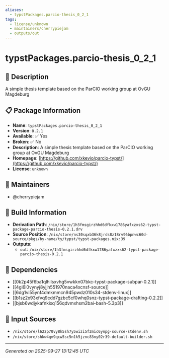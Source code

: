 ```yaml
---
aliases:
  - typstPackages.parcio-thesis_0_2_1
tags:
  - license/unknown
  - maintainers/cherrypiejam
  - outputs/out
---
```


# typstPackages.parcio-thesis_0_2_1

## 📝 Description

A simple thesis template based on the ParCIO working group at OvGU Magdeburg

## 📋 Package Information

- **Name**: `typstPackages.parcio-thesis_0_2_1`
- **Version**: `0.2.1`
- **Available**: ✅ Yes
- **Broken**: ✅ No
- **Description**: A simple thesis template based on the ParCIO working group at OvGU Magdeburg
- **Homepage**: [https://github.com/xkevio/parcio-typst/](https://github.com/xkevio/parcio-typst/)
- **License**: `unknown`
## 👥 Maintainers

- @cherrypiejam


## 🔧 Build Information

- **Derivation Path**: `/nix/store/1h3fmsgirzhhd6dfkxw1786yafxzxs62-typst-package-parcio-thesis-0.2.1.drv`
- **Source Position**: `/nix/store/ns30sqxb36k8jrds8z18rv96bpnwc60d-source/pkgs/by-name/ty/typst/typst-packages.nix:39`
- **Outputs**:
  - `out`:  `/nix/store/1h3fmsgirzhhd6dfkxw1786yafxzxs62-typst-package-parcio-thesis-0.2.1`

## 🔗 Dependencies

- [[0k2p45f6ba1qlhllsxvhg5vwkkn07bkc-typst-package-subpar-0.2.1]]
- [[4gi6i0vynyj8yjjh551970naca4xcnsf-source]]
- [[6dg1vi55ynf4dmkmmcn945pwdz010s34-stdenv-linux]]
- [[b1sz2x93xfvq9cdd7gzbc5cf0whq0snz-typst-package-drafting-0.2.2]]
- [[bjsb6wdjykafnkixq156qdvmxhsm2bai-bash-5.3p3]]

## 📁 Input Sources

- `/nix/store/l622p70vy8k5sh7y5wizi5f2mic6ynpg-source-stdenv.sh`
- `/nix/store/shkw4qm9qcw5sc5n1k5jznc83ny02r39-default-builder.sh`

---
*Generated on 2025-09-27 13:12:45 UTC*
